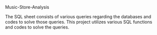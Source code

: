 Music-Store-Analysis

The SQL sheet consists of various queries regarding the databases and codes to solve those queries. This project utilizes various SQL functions and codes to solve the queries.
